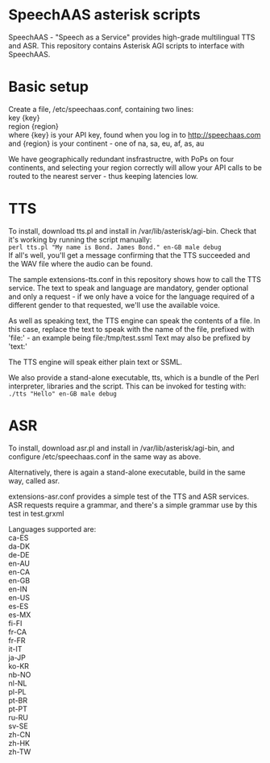 # SpeechAAS asterisk scripts

SpeechAAS - "Speech as a Service" provides high-grade multilingual TTS and ASR.  This repository contains Asterisk AGI scripts to interface with SpeechAAS.

Basic setup
===========

Create a file, /etc/speechaas.conf, containing two lines:  
key {key}  
region {region}  
where {key} is your API key, found when you log in to http://speechaas.com  
and {region} is your continent - one of na, sa, eu, af, as, au  

We have geographically redundant insfrastructre, with PoPs on four continents, and selecting
your region correctly will allow your API calls to be routed to the nearest server - thus
keeping latencies low.

TTS
===

To install, download tts.pl and install in /var/lib/asterisk/agi-bin.  Check that it's working by running the script manually:  
`perl tts.pl "My name is Bond. James Bond." en-GB male debug`  
If all's well, you'll get a message confirming that the TTS succeeded and the WAV file where the audio can be found.

The sample extensions-tts.conf in this repository shows how to call the TTS service.  The text to speak and language are mandatory, gender optional and only a request - if we only have a voice for the language required of a different gender to that requested, we'll use the available voice.

As well as speaking text, the TTS engine can speak the contents of a file.  In this case, replace the text to speak with the name of the file, prefixed with 'file:' - an example being file:/tmp/test.ssml  Text may also be prefixed by 'text:'

The TTS engine will speak either plain text or SSML.

We also provide a stand-alone executable, tts, which is a bundle of the Perl interpreter, libraries and the script.  This can be invoked for testing with:  
`./tts "Hello" en-GB male debug`  

ASR
===

To install, download asr.pl and install in /var/lib/asterisk/agi-bin, and configure /etc/speechaas.conf in the same way as above.

Alternatively, there is again a stand-alone executable, build in the same way, called asr.

extensions-asr.conf provides a simple test of the TTS and ASR services.  ASR requests require a grammar, and there's a simple grammar use by this test in test.grxml

Languages supported are:  
ca-ES  
da-DK  
de-DE  
en-AU  
en-CA  
en-GB  
en-IN  
en-US  
es-ES  
es-MX  
fi-FI  
fr-CA  
fr-FR  
it-IT  
ja-JP  
ko-KR  
nb-NO  
nl-NL  
pl-PL  
pt-BR  
pt-PT  
ru-RU  
sv-SE  
zh-CN  
zh-HK  
zh-TW  
